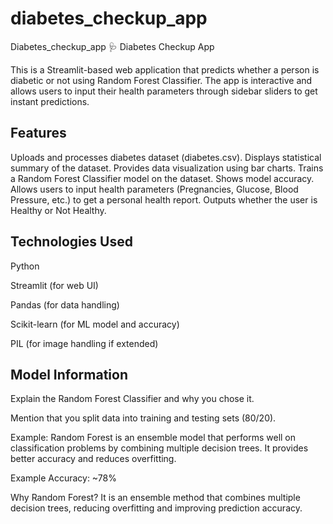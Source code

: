 # diabetes_checkup_app
Diabetes_checkup_app
🩺 Diabetes Checkup App

This is a Streamlit-based web application that predicts whether a person is diabetic or not using Random Forest Classifier.
The app is interactive and allows users to input their health parameters through sidebar sliders to get instant predictions.

## Features
Uploads and processes diabetes dataset (diabetes.csv).
Displays statistical summary of the dataset.
Provides data visualization using bar charts. Trains a Random Forest Classifier model on the dataset. 
Shows model accuracy.
Allows users to input health parameters (Pregnancies, Glucose, Blood Pressure, etc.) to get a personal health report. 
Outputs whether the user is Healthy or Not Healthy.

## Technologies Used
Python

Streamlit (for web UI)

Pandas (for data handling)

Scikit-learn (for ML model and accuracy)

PIL (for image handling if extended)

## Model Information
Explain the Random Forest Classifier and why you chose it.

Mention that you split data into training and testing sets (80/20).

Example:
Random Forest is an ensemble model that performs well on classification problems by combining multiple decision trees. It provides better accuracy and reduces overfitting.

Example Accuracy: ~78%

Why Random Forest? It is an ensemble method that combines multiple decision trees, reducing overfitting and improving prediction accuracy.
